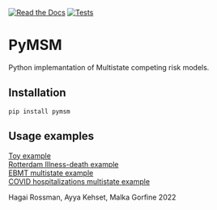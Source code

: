 [![Read the Docs](https://readthedocs.org/projects/pymsm/badge/)](https://pymsm.readthedocs.io/)
[![Tests](https://github.com/hrossman/pymsm/workflows/Tests/badge.svg)](https://github.com/hrossman/pymsm/actions?workflow=Tests)


# PyMSM
Python implemantation of Multistate competing risk models.

## Installation
`pip install pymsm`

## Usage examples
[Toy example](https://github.com/hrossman/pymsm/blob/main/src/pymsm/examples/first_example.ipynb)  
[Rotterdam Illness-death example](https://github.com/hrossman/pymsm/blob/main/src/pymsm/examples/rotterdam.ipynb)  
[EBMT multistate example](https://github.com/hrossman/pymsm/blob/main/src/pymsm/examples/ebmt.ipynb)  
[COVID hospitalizations multistate example](https://github.com/hrossman/pymsm/blob/main/src/pymsm/examples/covid_hosp_example.ipynb)  
  

  
Hagai Rossman, Ayya Kehset, Malka Gorfine  2022
